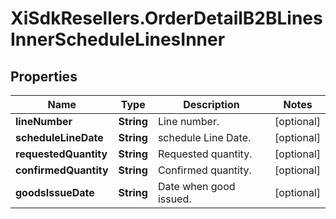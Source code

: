 # XiSdkResellers.OrderDetailB2BLinesInnerScheduleLinesInner

## Properties

Name | Type | Description | Notes
------------ | ------------- | ------------- | -------------
**lineNumber** | **String** | Line number. | [optional] 
**scheduleLineDate** | **String** | schedule Line Date. | [optional] 
**requestedQuantity** | **String** | Requested quantity. | [optional] 
**confirmedQuantity** | **String** | Confirmed quantity. | [optional] 
**goodsIssueDate** | **String** | Date when good issued. | [optional] 


